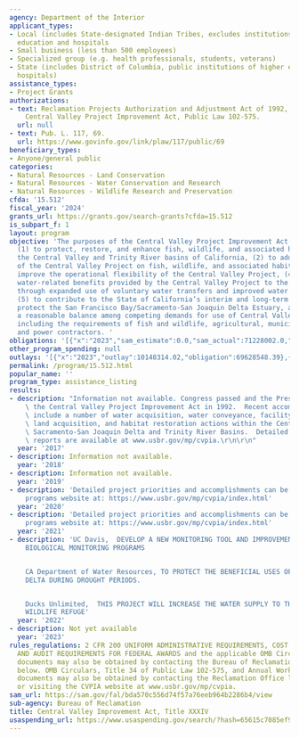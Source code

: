 ```yaml
---
agency: Department of the Interior
applicant_types:
- Local (includes State-designated Indian Tribes, excludes institutions of higher
  education and hospitals
- Small business (less than 500 employees)
- Specialized group (e.g. health professionals, students, veterans)
- State (includes District of Columbia, public institutions of higher education and
  hospitals)
assistance_types:
- Project Grants
authorizations:
- text: Reclamation Projects Authorization and Adjustment Act of 1992, Title XXXIV,
    Central Valley Project Improvement Act, Public Law 102-575.
  url: null
- text: Pub. L. 117, 69.
  url: https://www.govinfo.gov/link/plaw/117/public/69
beneficiary_types:
- Anyone/general public
categories:
- Natural Resources - Land Conservation
- Natural Resources - Water Conservation and Research
- Natural Resources - Wildlife Research and Preservation
cfda: '15.512'
fiscal_year: '2024'
grants_url: https://grants.gov/search-grants?cfda=15.512
is_subpart_f: 1
layout: program
objective: 'The purposes of the Central Valley Project Improvement Act (CVPIA) are
  (1) to protect, restore, and enhance fish, wildlife, and associated habitats in
  the Central Valley and Trinity River basins of California, (2) to address impacts
  of the Central Valley Project on fish, wildlife, and associated habitats, (3) to
  improve the operational flexibility of the Central Valley Project, (4) to increase
  water-related benefits provided by the Central Valley Project to the State of California
  through expanded use of voluntary water transfers and improved water conservation,
  (5) to contribute to the State of California’s interim and long-term efforts to
  protect the San Francisco Bay/Sacramento-San Joaquin Delta Estuary, and (6) to achieve
  a reasonable balance among competing demands for use of Central Valley Project water,
  including the requirements of fish and wildlife, agricultural, municipal and industrial
  and power contractors. '
obligations: '[{"x":"2023","sam_estimate":0.0,"sam_actual":71228002.0,"usa_spending_actual":65772647.78},{"x":"2024","sam_estimate":0.0,"sam_actual":62436096.0,"usa_spending_actual":60433487.74},{"x":"2025","sam_estimate":0.0,"sam_actual":50000000.0,"usa_spending_actual":0.0}]'
other_program_spending: null
outlays: '[{"x":"2023","outlay":10148314.02,"obligation":69628548.39},{"x":"2024","outlay":1253171.33,"obligation":13985055.17},{"x":"2025","outlay":0.0,"obligation":0.0}]'
permalink: /program/15.512.html
popular_name: ''
program_type: assistance_listing
results:
- description: "Information not available. Congress passed and the President signed\
    \ the Central Valley Project Improvement Act in 1992.  Recent accomplishments\
    \ include a number of water acquisition, water conveyance, facility construction,\
    \ land acquisition, and habitat restoration actions within the Central Valley,\
    \ Sacramento-San Joaquin Delta and Trinity River Basins.  Detailed accomplishment\
    \ reports are available at www.usbr.gov/mp/cvpia.\r\n\r\n"
  year: '2017'
- description: Information not available.
  year: '2018'
- description: Information not available.
  year: '2019'
- description: 'Detailed project priorities and accomplishments can be found on the
    programs website at: https://www.usbr.gov/mp/cvpia/index.html'
  year: '2020'
- description: 'Detailed project priorities and accomplishments can be found on the
    programs website at: https://www.usbr.gov/mp/cvpia/index.html'
  year: '2021'
- description: 'UC Davis,  DEVELOP A NEW MONITORING TOOL AND IMPROVEMENTS TO OUR CURRENT
    BIOLOGICAL MONITORING PROGRAMS


    CA Department of Water Resources, TO PROTECT THE BENEFICIAL USES OF WATER IN THE
    DELTA DURING DROUGHT PERIODS.


    Ducks Unlimited,  THIS PROJECT WILL INCREASE THE WATER SUPPLY TO THE SUTTER NATIONAL
    WILDLIFE REFUGE'
  year: '2022'
- description: Not yet available
  year: '2023'
rules_regulations: 2 CFR 200 UNIFORM ADMINISTRATIVE REQUIREMENTS, COST PRINCIPLES,
  AND AUDIT REQUIREMENTS FOR FEDERAL AWARDS and the applicable OMB Circulars.  These
  documents may also be obtained by contacting the Bureau of Reclamation Office listed
  below. OMB Circulars, Title 34 of Public Law 102-575, and Annual Work Plans.  These
  documents may also be obtained by contacting the Reclamation Office listed below
  or visiting the CVPIA website at www.usbr.gov/mp/cvpia.
sam_url: https://sam.gov/fal/bda570c556d74f57a76eeb964b2286b4/view
sub-agency: Bureau of Reclamation
title: Central Valley Improvement Act, Title XXXIV
usaspending_url: https://www.usaspending.gov/search/?hash=65615c7085ef9bcec60c87a1b3a296fd
---
```

